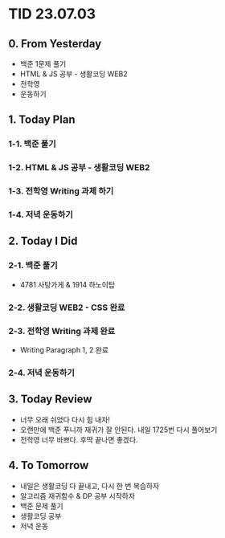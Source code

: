 # TID 23.07.03

## 0. From Yesterday

- 백준 1문제 풀기
- HTML & JS 공부 - 생활코딩 WEB2
- 전학영
- 운동하기

## 1. Today Plan

### 1-1. 백준 풀기

### 1-2. HTML & JS 공부 - 생활코딩 WEB2

### 1-3. 전학영 Writing 과제 하기

### 1-4. 저녁 운동하기

## 2. Today I Did

### 2-1. 백준 풀기

- 4781 사탕가게 & 1914 하노이탑

### 2-2. 생활코딩 WEB2 - CSS 완료

### 2-3. 전학영 Writing 과제 완료

- Writing Paragraph 1, 2 완료

### 2-4. 저녁 운동하기

## 3. Today Review

- 너무 오래 쉬었다 다시 힘 내자!
- 오랜만에 백준 푸니까 재귀가 잘 안된다. 내일 1725번 다시 풀어보기
- 전학영 너무 바쁘다. 후딱 끝나면 좋겠다.

## 4. To Tomorrow

- 내일은 생활코딩 다 끝내고, 다시 한 번 복습하자
- 알고리즘 재귀함수 & DP 공부 시작하자
- 백준 문제 풀기
- 생활코딩 공부
- 저녁 운동
